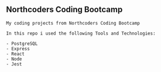 ## Northcoders Coding Bootcamp

```
My coding projects from Northcoders Coding Bootcamp
```

```
In this repo i used the following Tools and Technologies:

- PostgreSQL
- Express
- React
- Node
- Jest
```
